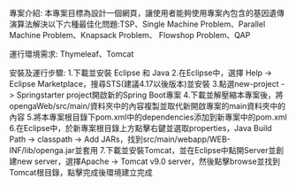 專案介紹:
    本專案目標為設計一個網頁，讓使用者能夠使用專案內包含的基因遺傳演算法解決以下六種最佳化問題:TSP、Single Machine Problem、Parallel Machine Problem、Knapsack Problem、
    Flowshop Problem、QAP


運行環境需求:
    Thymeleaf、Tomcat

安裝及運行步驟:
    1.下載並安裝 Eclipse 和 Java
    2.在Eclipse中，選擇 Help -> Eclipse Marketplace，搜尋STS(建議4.17以後版本)並安裝
    3.點選new-project -> Springstarter project開啟新的Spring Boot專案
    4.下載並解壓縮本專案後，將opengaWeb/src/main/資料夾中的內容複製並取代新開啟專案的main資料夾中的內容
    5.將本專案根目錄下pom.xml中的dependencies添加到新專案中的pom.xml
    6.在Eclipse中，於新專案根目錄上方點擊右鍵並選取properties，Java Build Path -> classpath -> Add JARs，找到src/main/webapp/WEB-INF/lib/openga.jar並套用
    7.下載並安裝Tomcat，並在Eclipse中點開Server並創建new server，選擇Apache -> Tomcat v9.0 server，然後點擊browse並找到Tomcat根目錄，點擊完成後環境建立完成
